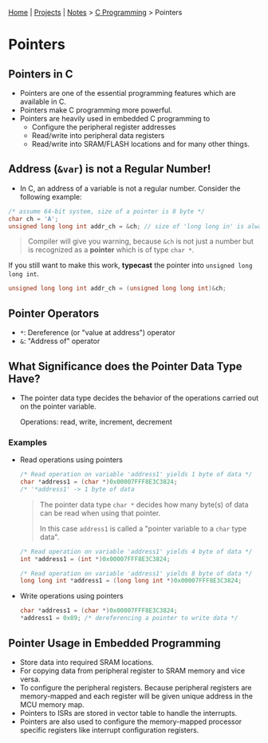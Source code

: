 [Home](../../) | [Projects](../../projects) | [Notes](../) > <a href="./">C Programming</a> > Pointers

# Pointers



## Pointers in C

* Pointers are one of the essential programming features which are available in C.
* Pointers make C programming more powerful.
* Pointers are heavily used in embedded C programming to
  * Configure the peripheral register addresses
  * Read/write into peripheral data registers
  * Read/write into SRAM/FLASH locations and for many other things.



## Address (`&var`) is not a Regular Number!

*  In C, an address of a variable is not a regular number. Consider the following example:

  ```c
  /* assume 64-bit system, size of a pointer is 8 byte */
  char ch = 'A';
  unsigned long long int addr_ch = &ch;	// size of 'long long in' is always 8 bytes 
  ```

  > Compiler will give you warning, because `&ch` is not just a number but is recognized as a **pointer** which is of type `char *`.

  If you still want to make this work, **typecast** the pointer into `unsigned long long int`.

  ```c
  unsigned long long int addr_ch = (unsigned long long int)&ch;
  ```




## Pointer Operators

* `*`: Dereference (or "value at address") operator
* `&`: "Address of" operator



## What Significance does the Pointer Data Type Have?

* The pointer data type decides the behavior of the operations carried out on the pointer variable.

  Operations: read, write, increment, decrement

### Examples

* Read operations using pointers

  ```c
  /* Read operation on variable 'address1' yields 1 byte of data */
  char *address1 = (char *)0x00007FFF8E3C3824;
  /* '*address1' -> 1 byte of data
  ```

  > The pointer data type `char *` decides how many byte(s) of data can be read when using that pointer.
  >
  > In this case `address1` is called a "pointer variable to a `char` type data".

  ```c
  /* Read operation on variable 'address1' yields 4 byte of data */
  int *address1 = (int *)0x00007FFF8E3C3824;
  ```

  ```c
  /* Read operation on variable 'address1' yields 8 byte of data */
  long long int *address1 = (long long int *)0x00007FFF8E3C3824;
  ```

* Write operations using pointers

  ```c
  char *address1 = (char *)0x00007FFF8E3C3824;
  *address1 = 0x89;	/* dereferencing a pointer to write data */
  ```

  

## Pointer Usage in Embedded Programming

* Store data into required SRAM locations.
* For copying data from peripheral register to SRAM memory and vice versa.
* To configure the peripheral registers. Because peripheral registers are memory-mapped and each register will be given unique address in the MCU memory map.
* Pointers to ISRs are stored in vector table to handle the interrupts.
* Pointers are also used to configure the memory-mapped processor specific registers like interrupt configuration registers.
